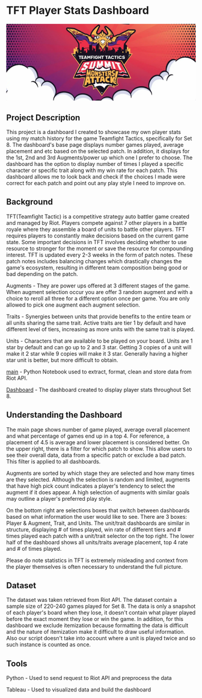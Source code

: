 # TFT Player Stats Dashboard 
![Set 8 Logo](images/TFT-Set-8-logo.png)

## Project Description

This project is a dashboard I created to showcase my own player stats using my match history for the game Teamfight Tactics, specifically for Set 8. The dashboard's base page displays number games played, average placement and etc based on the selected patch. In addition, it displays for the 1st, 2nd and 3rd Augments/power up which one I prefer to choose. The dashboard has the option to display number of times I played a specific character or specific trait along with my win rate for each patch. This dashboard allows me to look back and check if the choices I made were correct for each patch and point out any play style I need to improve on.

## Background

TFT(Teamfight Tactic) is a competitive strategy auto battler game created and managed by Riot. Players compete against 7 other players in a battle royale where they assemble a board of units to battle other players. TFT requires players to constantly make decisions based on the current game state. Some important decisions in TFT involves deciding whether to use resource to stronger for the moment or save the resource for compounding interest. TFT is updated every 2-3 weeks in the form of patch notes. These patch notes includes balancing changes which drastically changes the game's ecosystem, resulting in different team composition being good or bad depending on the patch. 

Augments - They are power ups offered at 3 different stages of the game. When augment selection occur you are offer 3 random augment and with a choice to reroll all three for a different option once per game. You are only allowed to pick one augment each augment selection.

Traits - Synergies between units that provide benefits to the entire team or all units sharing the same trait. Active traits are tier 1 by default and have different level of tiers, increasing as more units with the same trait is played. 

Units - Characters that are available to be played on your board. Units are 1 star by default and can go up to 2 and 3 star. Getting 3 copies of a unit will make it 2 star while 9 copies will make it 3 star. Generally having a higher star unit is better, but more difficult to obtain.

[main](https://github.com/RK0Gamer/Personal-Projects/blob/main/Identifying%20Trends%20in%20Popular%20Anime/Anime%20Data%20Analysis.ipynb) - Python Notebook used to extract, format, clean and store data from Riot API. 

[Dashboard](https://public.tableau.com/app/profile/kevin.diep/viz/PersonalTFTProfileDashboard/Unit) - The dashboard created to display player stats throughout Set 8. 

## Understanding the Dashboard

The main page shows number of game played, average overall placement and what percentage of games end up in a top 4. For reference, a placement of 4.5 is average and lower placement is considered better. On the upper right, there is a filter for which patch to show. This allow users to see their overall data, data from a specific patch or exclude a bad patch. This filter is applied to all dashboards.

Augments are sorted by which stage they are selected and how many times are they selected. Although the selection is random and limited, augments that have high pick count indicates a player's tendency to select the augment if it does appear. A high selection of augments with similar goals may outline a player's preferred play style. 

On the bottom right are selections boxes that switch between dashboards based on what information the user would like to see. There are 3 boxes: Player & Augment, Trait, and Units. The unit/trait dashboards are similar in structure, displaying # of times played, win rate of different tiers and # times played each patch with a unit/trait selector on the top right. The lower half of the dashboard shows all units/traits average placement, top 4 rate and # of times played. 

Please do note statistics in TFT is extremely misleading and context from the player themselves is often necessary to understand the full picture.

## Dataset
The dataset was taken retrieved from Riot API. The dataset contain a sample size of 220-240 games played for Set 8. The data is only a snapshot of each player's board when they lose, it doesn't contain what player played before the exact moment they lose or win the game. In addition, for this dashboard we exclude itemization because formatting the data is difficult and the nature of itemization make it difficult to draw useful information. Also our script doesn't take into account where a unit is played twice and so such instance is counted as once.

## Tools

Python - Used to send request to Riot API and preprocess the data

Tableau - Used to visualized data and build the dashboard